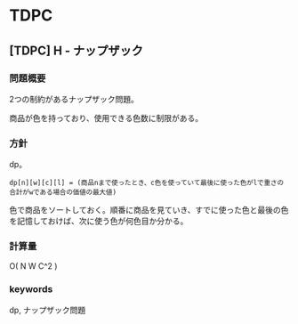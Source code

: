 # TDPC

## [TDPC] H - ナップザック

### 問題概要

2つの制約があるナップザック問題。

商品が色を持っており、使用できる色数に制限がある。


### 方針

dp。

```
dp[n][w][c][l] = (商品nまで使ったとき、c色を使っていて最後に使った色がlで重さの合計がwである場合の価値の最大値)
```

色で商品をソートしておく。順番に商品を見ていき、すでに使った色と最後の色を記憶しておけば、次に使う色が何色目か分かる。


### 計算量

O( N W C^2 )


### keywords

dp, ナップザック問題

